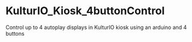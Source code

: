 # KulturIO_Kiosk_4buttonControl
Control up to 4 autoplay displays in KulturIO kiosk using an arduino and 4 buttons
